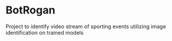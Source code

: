 # BotRogan
Project to identify video stream of sporting events utilizing image identification on trained models
